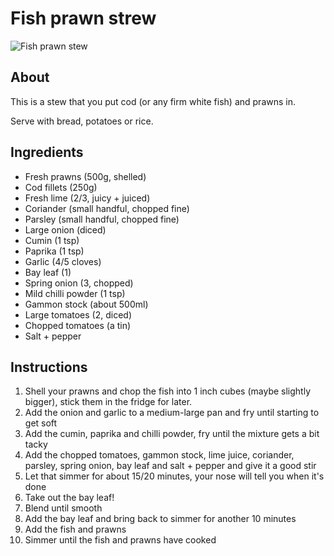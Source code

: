 # Fish prawn strew

![Fish prawn stew](add.jpg)

## About

This is a stew that you put cod (or any firm white fish) and prawns in.

Serve with bread, potatoes or rice.

## Ingredients

* Fresh prawns (500g, shelled)
* Cod fillets (250g)
* Fresh lime (2/3, juicy + juiced)
* Coriander (small handful, chopped fine)
* Parsley (small handful, chopped fine)
* Large onion (diced)
* Cumin (1 tsp)
* Paprika (1 tsp)
* Garlic (4/5 cloves)
* Bay leaf (1)
* Spring onion (3, chopped)
* Mild chilli powder (1 tsp)
* Gammon stock (about 500ml)
* Large tomatoes (2, diced)
* Chopped tomatoes (a tin)
* Salt + pepper

## Instructions

1. Shell your prawns and chop the fish into 1 inch cubes (maybe slightly bigger), stick them in the fridge for later.
2. Add the onion and garlic to a medium-large pan and fry until starting to get soft
3. Add the cumin, paprika and chilli powder, fry until the mixture gets a bit tacky
4. Add the chopped tomatoes, gammon stock, lime juice, coriander, parsley, spring onion, bay leaf and salt + pepper and give it a good stir
5. Let that simmer for about 15/20 minutes, your nose will tell you when it's done
6. Take out the bay leaf!
7. Blend until smooth
8. Add the bay leaf and bring back to simmer for another 10 minutes
9. Add the fish and prawns
10. Simmer until the fish and prawns have cooked
